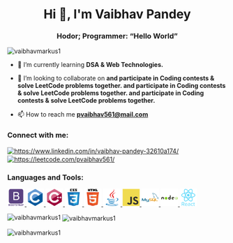 <h1 align="center">Hi 👋, I'm Vaibhav Pandey</h1>
<h3 align="center">Hodor; Programmer: “Hello World”</h3>

<p align="left"> <img src="https://komarev.com/ghpvc/?username=vaibhavmarkus1&label=Profile%20views&color=0e75b6&style=flat" alt="vaibhavmarkus1" /> </p>

- 🌱 I’m currently learning **DSA & Web Technologies.**

- 👯 I’m looking to collaborate on **and participate in Coding contests & solve LeetCode problems together. and participate in Coding contests & solve LeetCode problems together. and participate in Coding contests & solve LeetCode problems together.**

- 📫 How to reach me **pvaibhav561@mail.com**

<h3 align="left">Connect with me:</h3>
<p align="left">
<a href="https://linkedin.com/in/https://www.linkedin.com/in/vaibhav-pandey-32610a174/" target="blank"><img align="center" src="https://raw.githubusercontent.com/rahuldkjain/github-profile-readme-generator/master/src/images/icons/Social/linked-in-alt.svg" alt="https://www.linkedin.com/in/vaibhav-pandey-32610a174/" height="30" width="40" /></a>
<a href="https://www.leetcode.com/https://leetcode.com/pvaibhav561/" target="blank"><img align="center" src="https://raw.githubusercontent.com/rahuldkjain/github-profile-readme-generator/master/src/images/icons/Social/leet-code.svg" alt="https://leetcode.com/pvaibhav561/" height="30" width="40" /></a>
</p>

<h3 align="left">Languages and Tools:</h3>
<p align="left"> <a href="https://getbootstrap.com" target="_blank"> <img src="https://raw.githubusercontent.com/devicons/devicon/master/icons/bootstrap/bootstrap-plain-wordmark.svg" alt="bootstrap" width="40" height="40"/> </a> <a href="https://www.cprogramming.com/" target="_blank"> <img src="https://raw.githubusercontent.com/devicons/devicon/master/icons/c/c-original.svg" alt="c" width="40" height="40"/> </a> <a href="https://www.w3schools.com/cpp/" target="_blank"> <img src="https://raw.githubusercontent.com/devicons/devicon/master/icons/cplusplus/cplusplus-original.svg" alt="cplusplus" width="40" height="40"/> </a> <a href="https://www.w3schools.com/css/" target="_blank"> <img src="https://raw.githubusercontent.com/devicons/devicon/master/icons/css3/css3-original-wordmark.svg" alt="css3" width="40" height="40"/> </a> <a href="https://www.w3.org/html/" target="_blank"> <img src="https://raw.githubusercontent.com/devicons/devicon/master/icons/html5/html5-original-wordmark.svg" alt="html5" width="40" height="40"/> </a> <a href="https://www.java.com" target="_blank"> <img src="https://raw.githubusercontent.com/devicons/devicon/master/icons/java/java-original.svg" alt="java" width="40" height="40"/> </a> <a href="https://developer.mozilla.org/en-US/docs/Web/JavaScript" target="_blank"> <img src="https://raw.githubusercontent.com/devicons/devicon/master/icons/javascript/javascript-original.svg" alt="javascript" width="40" height="40"/> </a> <a href="https://www.mysql.com/" target="_blank"> <img src="https://raw.githubusercontent.com/devicons/devicon/master/icons/mysql/mysql-original-wordmark.svg" alt="mysql" width="40" height="40"/> </a> <a href="https://nodejs.org" target="_blank"> <img src="https://raw.githubusercontent.com/devicons/devicon/master/icons/nodejs/nodejs-original-wordmark.svg" alt="nodejs" width="40" height="40"/> </a> <a href="https://reactjs.org/" target="_blank"> <img src="https://raw.githubusercontent.com/devicons/devicon/master/icons/react/react-original-wordmark.svg" alt="react" width="40" height="40"/> </a> </p>

<p><img align="left" src="https://github-readme-stats.vercel.app/api/top-langs?username=vaibhavmarkus1&show_icons=true&locale=en&layout=compact" alt="vaibhavmarkus1" /></p>

<p>&nbsp;<img align="center" src="https://github-readme-stats.vercel.app/api?username=vaibhavmarkus1&show_icons=true&locale=en" alt="vaibhavmarkus1" /></p>

<p><img align="center" src="https://github-readme-streak-stats.herokuapp.com/?user=vaibhavmarkus1&" alt="vaibhavmarkus1" /></p>
